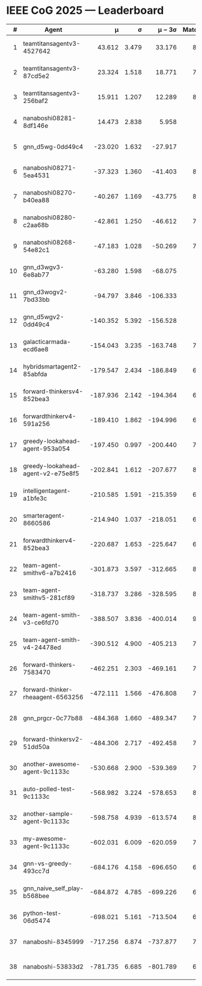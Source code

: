# IEEE CoG 2025 — Leaderboard

| # | Agent | μ | σ | μ − 3σ | Matches | Updated |
|---:|---|---:|---:|---:|---:|---|
| 1 | teamtitansagentv3-4527642 | 43.612 | 3.479 | 33.176 | 8356 | 2025-08-30 19:30 |
| 2 | teamtitansagentv3-87cd5e2 | 23.324 | 1.518 | 18.771 | 7658 | 2025-08-30 19:30 |
| 3 | teamtitansagentv3-256baf2 | 15.911 | 1.207 | 12.289 | 8074 | 2025-08-30 19:30 |
| 4 | nanaboshi08281-8df146e | 14.473 | 2.838 | 5.958 | 356 | 2025-08-30 19:30 |
| 5 | gnn_d5wg-0dd49c4 | -23.020 | 1.632 | -27.917 | 180 | 2025-08-30 19:30 |
| 6 | nanaboshi08271-5ea4531 | -37.323 | 1.360 | -41.403 | 8238 | 2025-08-30 19:30 |
| 7 | nanaboshi08270-b40ea88 | -40.267 | 1.169 | -43.775 | 8300 | 2025-08-30 19:30 |
| 8 | nanaboshi08280-c2aa68b | -42.861 | 1.250 | -46.612 | 7698 | 2025-08-30 19:30 |
| 9 | nanaboshi08268-54e82c1 | -47.183 | 1.028 | -50.269 | 7860 | 2025-08-30 19:30 |
| 10 | gnn_d3wgv3-6e8ab77 | -63.280 | 1.598 | -68.075 | 218 | 2025-08-30 19:30 |
| 11 | gnn_d3wogv2-7bd33bb | -94.797 | 3.846 | -106.333 | 330 | 2025-08-30 19:30 |
| 12 | gnn_d5wgv2-0dd49c4 | -140.352 | 5.392 | -156.528 | 266 | 2025-08-30 19:30 |
| 13 | galacticarmada-ecd6ae8 | -154.043 | 3.235 | -163.748 | 7660 | 2025-08-30 19:30 |
| 14 | hybridsmartagent2-85abfda | -179.547 | 2.434 | -186.849 | 6961 | 2025-08-30 19:30 |
| 15 | forward-thinkersv4-852bea3 | -187.936 | 2.142 | -194.364 | 6485 | 2025-08-30 19:30 |
| 16 | forwardthinkerv4-591a256 | -189.410 | 1.862 | -194.996 | 6781 | 2025-08-30 19:30 |
| 17 | greedy-lookahead-agent-953a054 | -197.450 | 0.997 | -200.440 | 7324 | 2025-08-30 19:30 |
| 18 | greedy-lookahead-agent-v2-e75e8f5 | -202.841 | 1.612 | -207.677 | 8156 | 2025-08-30 19:30 |
| 19 | intelligentagent-a1bfe3c | -210.585 | 1.591 | -215.359 | 6804 | 2025-08-30 19:30 |
| 20 | smarteragent-8660586 | -214.940 | 1.037 | -218.051 | 6507 | 2025-08-30 19:30 |
| 21 | forwardthinkerv4-852bea3 | -220.687 | 1.653 | -225.647 | 6714 | 2025-08-30 19:30 |
| 22 | team-agent-smithv6-a7b2416 | -301.873 | 3.597 | -312.665 | 8280 | 2025-08-30 19:30 |
| 23 | team-agent-smithv5-281cf89 | -318.737 | 3.286 | -328.595 | 8480 | 2025-08-30 19:30 |
| 24 | team-agent-smith-v3-ce6fd70 | -388.507 | 3.836 | -400.014 | 9078 | 2025-08-30 19:30 |
| 25 | team-agent-smith-v4-24478ed | -390.512 | 4.900 | -405.213 | 7738 | 2025-08-30 19:30 |
| 26 | forward-thinkers-7583470 | -462.251 | 2.303 | -469.161 | 7980 | 2025-08-30 19:30 |
| 27 | forward-thinker-rheaagent-6563256 | -472.111 | 1.566 | -476.808 | 7082 | 2025-08-30 19:30 |
| 28 | gnn_prgcr-0c77b88 | -484.368 | 1.660 | -489.347 | 7470 | 2025-08-30 19:30 |
| 29 | forward-thinkersv2-51dd50a | -484.306 | 2.717 | -492.458 | 7370 | 2025-08-30 19:30 |
| 30 | another-awesome-agent-9c1133c | -530.668 | 2.900 | -539.369 | 7700 | 2025-08-30 19:30 |
| 31 | auto-polled-test-9c1133c | -568.982 | 3.224 | -578.653 | 8100 | 2025-08-30 19:30 |
| 32 | another-sample-agent-9c1133c | -598.758 | 4.939 | -613.574 | 8300 | 2025-08-30 19:30 |
| 33 | my-awesome-agent-9c1133c | -602.031 | 6.009 | -620.059 | 7960 | 2025-08-30 19:30 |
| 34 | gnn-vs-greedy-493cc7d | -684.176 | 4.158 | -696.650 | 6900 | 2025-08-30 19:30 |
| 35 | gnn_naive_self_play-b568bee | -684.872 | 4.785 | -699.226 | 6680 | 2025-08-30 19:30 |
| 36 | python-test-06d5474 | -698.021 | 5.161 | -713.504 | 6960 | 2025-08-30 19:30 |
| 37 | nanaboshi-8345999 | -717.256 | 6.874 | -737.877 | 7050 | 2025-08-30 19:30 |
| 38 | nanaboshi-53833d2 | -781.735 | 6.685 | -801.789 | 6120 | 2025-08-30 19:30 |
